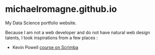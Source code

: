 # michaelromagne.github.io

My Data Science portfolio website.

Because I am not a web developer and do not have natural web design talents, I took inspirations from a few places : 
- Kevin Powell [course on Scrimba](https://scrimba.com/learn/portfolio)

